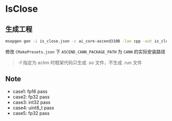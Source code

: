# IsClose

## 生成工程

```bash
msopgen gen -i is_close.json -c ai_core-ascend310B -lan cpp -out is_close/
```

修改 `CMakePresets.json` 下 `ASCEND_CANN_PACKAGE_PATH` 为 `CANN` 的实际安装路径

> -f 指定为 aclnn 时框架代码只生成 .so 文件，不生成 .run 文件

## Note

- case1: fp16 pass
- case2: fp32 pass
- case3: int32 pass
- case4: uint8_t pass
- case5: fp32 pass
